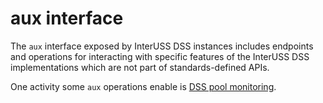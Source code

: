 # aux interface

The `aux` interface exposed by InterUSS DSS instances includes endpoints and operations for interacting with specific features of the InterUSS DSS implementations which are not part of standards-defined APIs.

One activity some `aux` operations enable is [DSS pool monitoring](../../deploy/operations/monitoring.md#health-checks).
